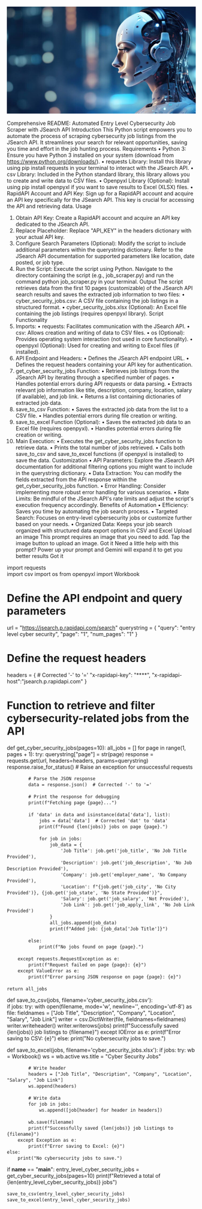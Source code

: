![alt text](ai.jpeg)


Comprehensive README: Automated Entry Level Cybersecurity Job Scraper with JSearch API
Introduction
This Python script empowers you to automate the process of scraping cybersecurity job listings from the JSearch API. It streamlines your search for relevant opportunities, saving you time and effort in the job hunting process.
Requirements
•	Python 3: Ensure you have Python 3 installed on your system (download from https://www.python.org/downloads/).
•	requests Library: Install this library using pip install requests in your terminal to interact with the JSearch API.
•	csv Library: Included in the Python standard library, this library allows you to create and write data to CSV files.
•	Openpyxl Library (Optional): Install using pip install openpyxl if you want to save results to Excel (XLSX) files.
•	RapidAPI Account and API Key: Sign up for a RapidAPI account and acquire an API key specifically for the JSearch API. This key is crucial for accessing the API and retrieving data.
Usage
1.	Obtain API Key: Create a RapidAPI account and acquire an API key dedicated to the JSearch API.
2.	Replace Placeholder: Replace "API_KEY" in the headers dictionary with your actual API key.
3.	Configure Search Parameters (Optional): Modify the script to include additional parameters within the querystring dictionary. Refer to the JSearch API documentation for supported parameters like location, date posted, or job type.
4.	Run the Script: Execute the script using Python. Navigate to the directory containing the script (e.g., job_scraper.py) and run the command python job_scraper.py in your terminal.
Output
The script retrieves data from the first 10 pages (customizable) of the JSearch API search results and saves the extracted job information to two files:
•	cyber_security_jobs.csv: A CSV file containing the job listings in a structured format.
•	cyber_security_jobs.xlsx (Optional): An Excel file containing the job listings (requires openpyxl library).
Script Functionality
1. Imports:
•	requests: Facilitates communication with the JSearch API.
•	csv: Allows creation and writing of data to CSV files.
•	os (Optional): Provides operating system interaction (not used in core functionality).
•	openpyxl (Optional): Used for creating and writing to Excel files (if installed).
2. API Endpoint and Headers:
•	Defines the JSearch API endpoint URL.
•	Defines the request headers containing your API key for authentication.
3. get_cyber_security_jobs Function:
•	Retrieves job listings from the JSearch API by iterating through a specified number of pages.
•	Handles potential errors during API requests or data parsing.
•	Extracts relevant job information like title, description, company, location, salary (if available), and job link.
•	Returns a list containing dictionaries of extracted job data.
4. save_to_csv Function:
•	Saves the extracted job data from the list to a CSV file.
•	Handles potential errors during file creation or writing.
5. save_to_excel Function (Optional):
•	Saves the extracted job data to an Excel file (requires openpyxl).
•	Handles potential errors during file creation or writing.
6. Main Execution:
•	Executes the get_cyber_security_jobs function to retrieve data.
•	Prints the total number of jobs retrieved.
•	Calls both save_to_csv and save_to_excel functions (if openpyxl is installed) to save the data.
Customization
•	API Parameters: Explore the JSearch API documentation for additional filtering options you might want to include in the querystring dictionary.
•	Data Extraction: You can modify the fields extracted from the API response within the get_cyber_security_jobs function.
•	Error Handling: Consider implementing more robust error handling for various scenarios.
•	Rate Limits: Be mindful of the JSearch API's rate limits and adjust the script's execution frequency accordingly.
Benefits of Automation
•	Efficiency: Saves you time by automating the job search process.
•	Targeted Search: Focuses on entry-level cybersecurity jobs or customize further based on your needs.
•	Organized Data: Keeps your job search organized with structured data export options in CSV and Excel
Upload an image 
This prompt requires an image that you need to add. Tap the image button to upload an image. 
Got it 
Need a little help with this prompt? 
Power up your prompt and Gemini will expand it to get you better results 
Got it 


import requests  
import csv
import os
from openpyxl import Workbook

# Define the API endpoint and query parameters
url = "https://jsearch.p.rapidapi.com/search"
querystring = { 
    "query": "entry level cyber security",
    "page": "1",
    "num_pages": "1"
}

# Define the request headers
headers = {  # Corrected '-' to '='
    "x-rapidapi-key": "****",
    "x-rapidapi-host":"jsearch.p.rapidapi.com"
}

# Function to retrieve and filter cybersecurity-related jobs from the API
def get_cyber_security_jobs(pages=10):
    all_jobs = []
    for page in range(1, pages + 1):
        try:
            querystring["page"] = str(page)
            response = requests.get(url, headers=headers, params=querystring)
            response.raise_for_status()  # Raise an exception for unsuccessful requests

            # Parse the JSON response
            data = response.json()  # Corrected '-' to '='

            # Print the response for debugging
            print(f"Fetching page {page}...")

            if 'data' in data and isinstance(data['data'], list):
                jobs = data['data']  # Corrected 'dat' to 'data'
                print(f"Found {len(jobs)} jobs on page {page}.")
                
                for job in jobs:
                    job_data = {
                        'Job Title': job.get('job_title', 'No Job Title Provided'),
                        'Description': job.get('job_description', 'No Job Description Provided'),
                        'Company': job.get('employer_name', 'No Company Provided'),
                        'Location': f"{job.get('job_city', 'No City Provided')}, {job.get('job_state', 'No State Provided')}",
                        'Salary': job.get('job_salary', 'Not Provided'),
                        'Job Link': job.get('job_apply_link', 'No Job Link Provided')
                    }
                    all_jobs.append(job_data)
                    print(f"Added job: {job_data['Job Title']}")

            else:
                print(f"No jobs found on page {page}.")
                
        except requests.RequestException as e:  
            print(f"Request failed on page {page}: {e}")
        except ValueError as e:
            print(f"Error parsing JSON response on page {page}: {e}")
    
    return all_jobs

def save_to_csv(jobs, filename='cyber_security_jobs.csv'):  
    if jobs:
        try:
            with open(filename, mode='w', newline='', encoding='utf-8') as file:
                fieldnames = ["Job Title", "Description", "Company", "Location", "Salary", "Job Link"]
                writer = csv.DictWriter(file, fieldnames=fieldnames)
                writer.writeheader()
                writer.writerows(jobs)
            print(f"Successfully saved {len(jobs)} job listings to {filename}")
        except IOError as e:
            print(f"Error saving to CSV: {e}")
    else:
        print("No cybersecurity jobs to save.")

def save_to_excel(jobs, filename='cyber_security_jobs.xlsx'):
    if jobs:
        try:
            wb = Workbook()
            ws = wb.active
            ws.title = "Cyber Security Jobs"
            
            # Write header
            headers = ["Job Title", "Description", "Company", "Location", "Salary", "Job Link"]
            ws.append(headers)
            
            # Write data
            for job in jobs:
                ws.append([job[header] for header in headers])
            
            wb.save(filename)
            print(f"Successfully saved {len(jobs)} job listings to {filename}")
        except Exception as e:
            print(f"Error saving to Excel: {e}")
    else:
        print("No cybersecurity jobs to save.")

if __name__ == "__main__": 
    entry_level_cyber_security_jobs = get_cyber_security_jobs(pages=10)
    print(f"Retrieved a total of {len(entry_level_cyber_security_jobs)} jobs")
    
    save_to_csv(entry_level_cyber_security_jobs)
    save_to_excel(entry_level_cyber_security_jobs)
